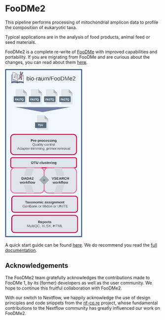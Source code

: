 # FooDMe2

This pipeline performs processing of mitochondrial amplicon data to profile the composition of eukaryotic taxa.

Typical applications are in the analysis of food products, animal feed or seed materials.

FooDMe2 is a complete re-write of [FooDMe](https://github.com/CVUA-RRW/FooDMe/tree/master) with improved capabilities and portability. If you are migrating from FooDMe and are curious about the changes, you
can read about them [here](docs/migration.md).

![schema](images/Foodme2_schema_v3.png)

A quick start guide can be found [here](docs/quickstart.md). We do recommend you read the [full documentation](https://bio-raum.github.io/FooDMe2/).

## Acknowledgements

The FooDMe2 team gratefully acknowledges the contributions made to FooDMe 1, by its (former) developers as well as the user community. We hope to continue this fruitful collaboration with FooDMe2. 

With our switch to Nextflow, we happily acknowledge the use of design principles and code snippets from the [nf-co.re](https://nf-co.re/) project, whose fundamental contributions to the Nextflow community has greatly influenced our work on FooDMe2. 
